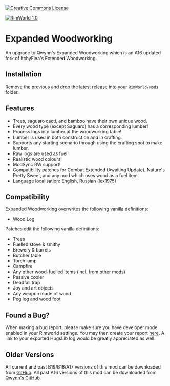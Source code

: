 [![Creative Commons License](https://i.creativecommons.org/l/by-nc-sa/4.0/80x15.png)](https://creativecommons.org/licenses/by-nc-sa/4.0/)

[![RimWorld 1.0](https://img.shields.io/badge/RimWorld-1.0-brightgreen.svg)](http://rimworldgame.com/)

# Expanded Woodworking
An upgrade to Qwynn's Expanded Woodworking which is an A16 updated fork of ItchyFlea's Extended Woodworking.

## Installation
Remove the previous and drop the latest release into your `RimWorld/Mods` folder.

## Features
- Trees, saguaro cacti, and bamboo have their own unique wood.
- Every wood type (except Saguaro) has a corresponding lumber!
- Process logs into lumber at the woodworking table!
- Lumber is used in both construction and in crafting.
- Supports any starting scenario through using the crafting spot to make lumber.
- Raw logs are used as fuel!
- Realistic wood colours!
- ModSync RW support!
- Compatibility patches for Combat Extended (Awaiting Update), Nature's Pretty Sweet, and any mod which uses wood as a fuel item.
- Language localisation: English, Russian (lex1975)

## Compatibility
Expanded Woodworking overwrites the following vanilla definitions:

- Wood Log

Patches edit the following vanilla definitions:

- Trees
- Fuelled stove & smithy
- Brewery & barrels
- Butcher table
- Torch lamp
- Campfire
- Any other wood-fuelled items (incl. from other mods)
- Passive cooler
- Deadfall trap
- Joy and art objects
- Any weapon made of wood
- Peg leg and wood foot

## Found a Bug?
When making a bug report, please make sure you have developer mode enabled in your Rimworld settings. You may then create your report [here](https://github.com/Adventurer13/ExpandedWoodworking/issues). A link to your exported HugsLib log would be greatly appreciated as well.

## Older Versions
All current and past B19/B18/A17 versions of this mod can be downloaded from [GitHub](https://github.com/Adventurer13/ExpandedWoodworking/releases).
All past A16 versions of this mod can be downloaded from [Qwynn's GitHub](https://github.com/Qwynn/ExpandedWoodworking/releases).
